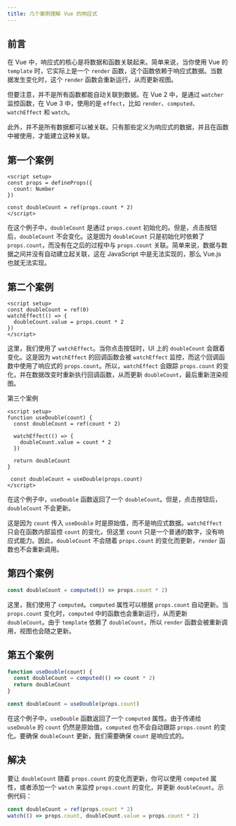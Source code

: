 ```yaml
---
title: 几个案例理解 Vue 的响应式
---
```


## 前言

在 Vue 中，响应式的核心是将数据和函数关联起来。简单来说，当你使用 Vue 的 `template` 时，它实际上是一个 `render` 函数，这个函数依赖于响应式数据。当数据发生变化时，这个 `render` 函数会重新运行，从而更新视图。

但要注意，并不是所有函数都能自动关联到数据。在 Vue 2 中，是通过 `watcher` 监控函数，在 Vue 3 中，使用的是 `effect`，比如 `render`、`computed`、`watchEffect` 和 `watch`。

此外，并不是所有数据都可以被关联。只有那些定义为响应式的数据，并且在函数中被使用，才能建立这种关联。

## 第一个案例

```vue
<script setup>
const props = defineProps({
  count: Number
})

const doubleCount = ref(props.count * 2)
</script>
```

在这个例子中，`doubleCount` 是通过 `props.count` 初始化的。但是，点击按钮后，`doubleCount` 不会变化。这是因为 `doubleCount` 只是初始化时依赖了 `props.count`，而没有在之后的过程中与 `props.count` 关联。简单来说，数据与数据之间并没有自动建立起关联，这在 JavaScript 中是无法实现的，那么 Vue.js 也就无法实现。

## 第二个案例

```vue
<script setup>
const doubleCount = ref(0)
watchEffect(() => {
  doubleCount.value = props.count * 2
})
</script>
```

这里，我们使用了 `watchEffect`。当你点击按钮时，UI 上的 `doubleCount` 会跟着变化。这是因为 `watchEffect` 的回调函数会被 `watchEffect` 监控，而这个回调函数中使用了响应式的 `props.count`。所以，`watchEffect` 会跟踪 `props.count` 的变化，并在数据改变时重新执行回调函数，从而更新 `doubleCount`，最后重新渲染视图。

第三个案例

```vue
<script setup>
function useDouble(count) {
  const doubleCount = ref(count * 2)
  
  watchEffect(() => {
    doubleCount.value = count * 2
  })
  
  return doubleCount
}
  
 const doubleCount = useDouble(props.count)
</script>
```

在这个例子中，`useDouble` 函数返回了一个 `doubleCount`。但是，点击按钮后，`doubleCount` 不会更新。

这是因为 `count` 传入 `useDouble` 时是原始值，而不是响应式数据。`watchEffect` 只会在函数内部监控 `count` 的变化，但这里 `count` 只是一个普通的数字，没有响应式能力。因此，`doubleCount` 不会随着 `props.count` 的变化而更新，`render` 函数也不会重新调用。

## 第四个案例

```ts
const doubleCount = computed(() => props.count * 2)
```

这里，我们使用了 `computed`。`computed` 属性可以根据 `props.count` 自动更新。当 `props.count` 变化时，`computed` 中的函数也会重新运行，从而更新 `doubleCount`。由于 `template` 依赖了 `doubleCount`，所以 `render` 函数会被重新调用，视图也会随之更新。

## 第五个案例

```ts
function useDouble(count) {
  const doubleCount = computed(() => count * 2)
  return doubleCount
}

const doubleCount = useDouble(props.count)
```

在这个例子中，`useDouble` 函数返回了一个 `computed` 属性。由于传递给 `useDouble` 的 `count` 仍然是原始值，`computed` 也不会自动跟踪 `props.count` 的变化。要确保 `doubleCount` 更新，我们需要确保 `count` 是响应式的。

## 解决

要让 `doubleCount` 随着 `props.count` 的变化而更新，你可以使用 `computed` 属性，或者添加一个 `watch` 来监控 `props.count` 的变化，并更新 `doubleCount`。示例代码：

```ts
const doubleCount = ref(props.count * 2)
watch(() => props.count, doubleCount.value = props.count * 2)
```

